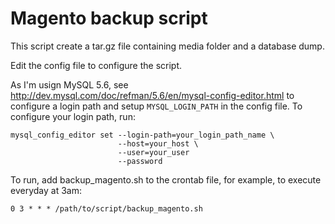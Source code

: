 Magento backup script
=====================

This script create a tar.gz file containing media folder and a database dump.

Edit the config file to configure the script.

As I'm usign MySQL 5.6, see http://dev.mysql.com/doc/refman/5.6/en/mysql-config-editor.html to configure a login path and setup `MYSQL_LOGIN_PATH` in the config file. To configure your login path, run:
```shell
mysql_config_editor set --login-path=your_login_path_name \
                        --host=your_host \
                        --user=your_user
                        --password
```

To run, add backup_magento.sh to the crontab file, for example, to execute everyday
at 3am:
```shell
0 3 * * * /path/to/script/backup_magento.sh
```
